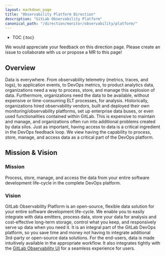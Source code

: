 ```yaml
---
layout: markdown_page
title: "Observability Platform Direction"
description: "GitLab Observability Platform"
canonical_path: "/direction/monitor/observability/platform/"
---
```


- TOC
{:toc}

We would appreciate your feedback on this direction page. Please create an issue to collaborate with us or propose a MR to this page!

## Overview

Data is everywhere. From observability telemetry (metrics, traces, and logs), to application events, to DevOps metrics, to product analytics data, organizations need a way to process, store, and manage this explosion of data. Furthermore, organizations need the data to be available, without expensive or time-consuming ELT processes, for analysis. Historically, organizations hired observability vendors, built and deployed their own monitoring/observability platforms, set up enterprise data buses, or even used functionalities contained within GitLab. This is expensive to maintain and manage, and organizations often run into additional problems created by data silos. Just as important, having access to data is a critical ingredient in the DevOps feedback loop. We view having the capability to process, store, manage, and access data as a critical part of the DevOps platform.

## Mission & Vision

### Mission

Process, store, manage, and access the data from your entire software development life-cycle in the complete DevOps platform.

### Vision

GitLab Observability Platform is an open-source, flexible data solution for your entire software development life-cycle. We enable you to easily integrate with data emitters, process data, store your data for analysis and cost-effective long-term storage, control what you keep, and responsively serve up data when you need it. It is an integral part of the GitLab DevOps platform, so you save time and money not having to integrate additional 3rd-party or open-source data solutions. For the end-users, data is made intuitively available in the appropriate workflow. It also integrates tightly with the [GitLab Observability UI](/direction/monitor/observability/ui/) for a seamless experience for users.
